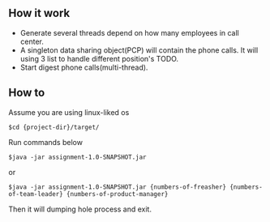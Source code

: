 How it work 
---
- Generate several threads depend on 
how many employees in call center.
- A singleton data sharing object(PCP) will contain the phone calls. It will using 3 list to handle different position's TODO.
- Start digest phone calls(multi-thread).

How to
---
Assume you are using linux-liked os
````
$cd {project-dir}/target/
````
Run commands below
````
$java -jar assignment-1.0-SNAPSHOT.jar
````
or

````
$java -jar assignment-1.0-SNAPSHOT.jar {numbers-of-freasher} {numbers-of-team-leader} {numbers-of-product-manager}
````
Then it will dumping hole process and exit.